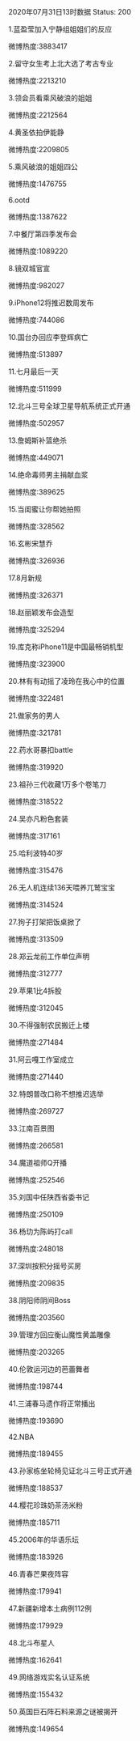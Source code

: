 2020年07月31日13时数据
Status: 200

1.蓝盈莹加入宁静组姐姐们的反应

微博热度:3883417

2.留守女生考上北大选了考古专业

微博热度:2213210

3.领会员看乘风破浪的姐姐

微博热度:2212564

4.黄圣依拍伊能静

微博热度:2209805

5.乘风破浪的姐姐四公

微博热度:1476755

6.ootd

微博热度:1387622

7.中餐厅第四季发布会

微博热度:1089220

8.镜双城官宣

微博热度:982027

9.iPhone12将推迟数周发布

微博热度:744086

10.国台办回应李登辉病亡

微博热度:513897

11.七月最后一天

微博热度:511999

12.北斗三号全球卫星导航系统正式开通

微博热度:502957

13.詹姆斯补篮绝杀

微博热度:449071

14.绝命毒师男主捐献血浆

微博热度:389625

15.当闺蜜让你帮她拍照

微博热度:328562

16.玄彬宋慧乔

微博热度:326936

17.8月新规

微博热度:326371

18.赵丽颖发布会造型

微博热度:325294

19.库克称iPhone11是中国最畅销机型

微博热度:323900

20.林有有动摇了凌玲在我心中的位置

微博热度:322481

21.做家务的男人

微博热度:321781

22.药水哥暴扣battle

微博热度:319920

23.祖孙三代收藏1万多个卷笔刀

微博热度:318522

24.吴亦凡粉色套装

微博热度:317161

25.哈利波特40岁

微博热度:315476

26.无人机连续136天喂养兀鹫宝宝

微博热度:314524

27.狗子打架把饭桌掀了

微博热度:313509

28.郑云龙前工作单位声明

微博热度:312777

29.苹果1比4拆股

微博热度:312045

30.不得强制农民搬迁上楼

微博热度:271484

31.阿云嘎工作室成立

微博热度:271440

32.特朗普改口称不想推迟选举

微博热度:269727

33.江南百景图

微博热度:266581

34.魔道祖师Q开播

微博热度:252546

35.刘国中任陕西省委书记

微博热度:250109

36.杨玏为陈屿打call

微博热度:248018

37.深圳按积分摇号买房

微博热度:209835

38.阴阳师阴间Boss

微博热度:203560

39.管理方回应衡山魔性黄盖雕像

微博热度:203265

40.伦敦运河边的芭蕾舞者

微博热度:198744

41.三浦春马遗作将正常播出

微博热度:193690

42.NBA

微博热度:189455

43.孙家栋坐轮椅见证北斗三号正式开通

微博热度:188537

44.樱花珍珠奶茶汤米粉

微博热度:185711

45.2006年的华语乐坛

微博热度:183926

46.青春芒果夜阵容

微博热度:179941

47.新疆新增本土病例112例

微博热度:179929

48.北斗布星人

微博热度:162641

49.网络游戏实名认证系统

微博热度:155432

50.英国巨石阵石料来源之谜被揭开

微博热度:149654

